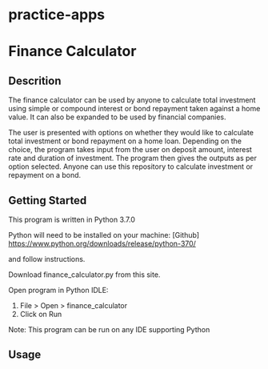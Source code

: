 # practice-apps

# Finance Calculator

## Descrition
The finance calculator can be used by anyone to calculate total investment using simple or compound interest or bond repayment taken against a home value.
It can also be expanded to be used by financial companies.

The user is presented with options on whether they would like to calculate total investment or bond repayment on a home loan.
Depending on the choice, the program takes input from the user on deposit amount, interest rate and duration of investment.
The program then gives the outputs as per option selected. Anyone can use this repository to calculate investment or repayment on a bond. 

## Getting Started
This program is written in Python 3.7.0

Python will need to be installed on your machine:
[Github] https://www.python.org/downloads/release/python-370/

and follow instructions.

Download finance_calculator.py from this site.

Open program in Python IDLE: 
1) File > Open > finance_calculator
2) Click on Run

Note: This program can be run on any IDE supporting Python

## Usage

